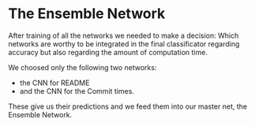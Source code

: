 The Ensemble Network
====================

After training of all the networks we needed to make a decision:
Which networks are worthy to be integrated in the final classificator
regarding accuracy but also regarding the amount of computation time.

We choosed only the following two networks:
* the CNN for README
* and the CNN for the Commit times.

These give us their predictions and we feed them into our master net,
the Ensemble Network.

